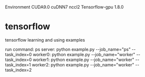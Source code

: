Environment
CUDA9.0
cuDNN7
nccl2
Tensorflow-gpu 1.8.0
# tensorflow
tensorflow learning and using examples

run command:
ps server:
python example.py --job_name="ps" --task_index=0
worker0:
python example.py --job_name="worker" --task_index=0
worker1:
python example.py --job_name="worker" --task_index=1
worker2:
python example.py --job_name="worker" --task_index=2
